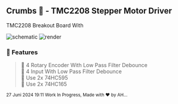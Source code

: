 
## Crumbs 🍪 - TMC2208 Stepper Motor Driver

TMC2208 Breakout Board With 

![schematic](./docs/rotaryEncoderWith595.svg)
![render](./docs/rotaryEncoderWith595.png)

### 🍑 Features
> 🎈 4 Rotary Encoder With Low Pass Filter Debounce  
> 🏀 4 Input  With Low Pass Filter Debounce  
> 🍨 Use 2x 74HC595  
> 🍛 Use 2x 74HC165


<sup> 27 Juni 2024 19:11 Work In Progress, Made with ♥️ by AH... </sup>

